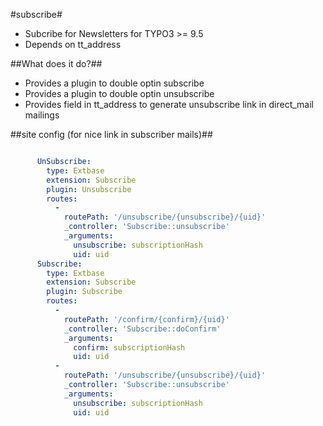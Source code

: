 #subscribe#

* Subcribe for Newsletters for TYPO3 >= 9.5
* Depends on tt_address

##What does it do?##

* Provides a plugin to double optin subscribe
* Provides a plugin to double optin unsubscribe
* Provides field in tt_address to generate unsubscribe link in direct_mail mailings

##site config (for nice link in subscriber mails)##

```yaml

	  UnSubscribe:
	    type: Extbase
	    extension: Subscribe
	    plugin: Unsubscribe
	    routes:
	      -
	        routePath: '/unsubscribe/{unsubscribe}/{uid}'
	        _controller: 'Subscribe::unsubscribe'
	        _arguments:
	          unsubscribe: subscriptionHash
	          uid: uid
	  Subscribe:
	    type: Extbase
	    extension: Subscribe
	    plugin: Subscribe
	    routes:
	      -
	        routePath: '/confirm/{confirm}/{uid}'
	        _controller: 'Subscribe::doConfirm'
	        _arguments:
	          confirm: subscriptionHash
	          uid: uid
	      -
	        routePath: '/unsubscribe/{unsubscribe}/{uid}'
	        _controller: 'Subscribe::unsubscribe'
	        _arguments:
	          unsubscribe: subscriptionHash
	          uid: uid
```